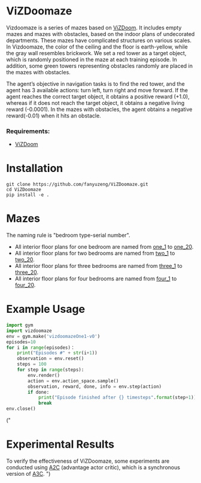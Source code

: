 
# ViZDoomaze
Vizdoomaze is a series of mazes based on [ViZDoom](https://github.com/mwydmuch/ViZDoom). It includes empty mazes and mazes with obstacles, based on the indoor plans of undecorated departments. These mazes have complicated structures on various scales. In Vizdoomaze, the color of the ceiling and the floor is earth-yellow, while the gray wall resembles brickwork. We set a red tower as a target object, which is randomly positioned in the maze at each training episode. In addition, some green towers representing obstacles randomly are placed in the mazes with obstacles. 

The agent’s objective in navigation tasks is to find the red tower, and the agent has 3 available actions: turn left, turn right and move forward. If the agent reaches the correct target object, it obtains a positive reward (+1.0), whereas if it does not reach the target object, it obtains a negative living reward (-0.0001). In the mazes with obstacles, the agent obtains a negative reward(-0.01) when it hits an obstacle.

### Requirements:
- [ViZDoom](https://github.com/mwydmuch/ViZDoom)


# Installation
    git clone https://github.com/fanyuzeng/ViZDoomaze.git  
    cd ViZDoomaze   
    pip install -e .    


# Mazes
The naming rule is "bedroom type-serial number". 
- All interior floor plans for one bedroom are named from [one_1](https://github.com/fanyuzeng/ViZDoomaze/tree/main/vizdoomaze/envs/scenarios/one) to [one_20](https://github.com/fanyuzeng/ViZDoomaze/tree/main/vizdoomaze/envs/scenarios/one).
- All interior floor plans for two bedrooms are named from [two_1](https://github.com/fanyuzeng/ViZDoomaze/tree/main/vizdoomaze/envs/scenarios/two) to [two_20](https://github.com/fanyuzeng/ViZDoomaze/tree/main/vizdoomaze/envs/scenarios/two).
- All interior floor plans for three bedrooms are named from [three_1](https://github.com/fanyuzeng/ViZDoomaze/tree/main/vizdoomaze/envs/scenarios/three) to [three_20](https://github.com/fanyuzeng/ViZDoomaze/tree/main/vizdoomaze/envs/scenarios/three).
- All interior floor plans for four bedrooms are named from [four_1](https://github.com/fanyuzeng/ViZDoomaze/tree/main/vizdoomaze/envs/scenarios/four) to [four_20](https://github.com/fanyuzeng/ViZDoomaze/tree/main/vizdoomaze/envs/scenarios/four).


# Example Usage
```python
import gym        
import vizdoomaze         
env = gym.make('vizdoomazeOne1-v0')      
episodes=10     
for i in range(episodes)：     
    print("Episodes #" + str(i+1))      
    observation = env.reset()
    steps = 100
    for step in range(steps): 
        env.render()      
        action = env.action_space.sample()      
        observation, reward, done, info = env.step(action)      
        if done:      
            print("Episode finished after {} timesteps".format(step+1))    
            break     
env.close()
```


("
# Experimental Results
To verify the effectiveness of ViZDoomaze, some experiments are conducted using [A2C](https://arxiv.org/abs/1602.01783) (advantage actor critic), which is a synchronous version of [A3C](https://arxiv.org/abs/1602.01783).
")


